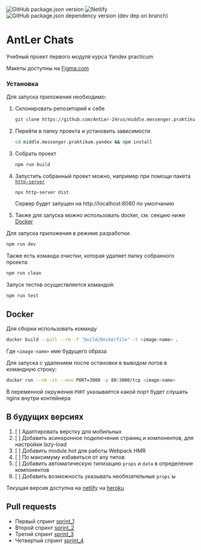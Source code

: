 ![GitHub package.json version](https://img.shields.io/github/package-json/v/AntLer-24rus/middle.messenger.praktikum.yandex) ![Netlify](https://img.shields.io/netlify/cb27d7a7-72f6-4d6d-8818-d43b77b9c9b8) ![GitHub package.json dependency version (dev dep on branch)](https://img.shields.io/github/package-json/dependency-version/AntLer-24rus/middle.messenger.praktikum.yandex/dev/parcel)

# AntLer Chats

Учебный проект первого модуля курса Yandex practicum

Макеты доступны на [Figma.com](https://www.figma.com/file/sySPP1pk1sEVnBZWNWClME/AntLer-Chat?node-id=0%3A1)

### Установка

Для запуска приложения необходимо:

1. Склонировать репозиторий к себе

   ```bash
   git clone https://github.com/AntLer-24rus/middle.messenger.praktikum.yandex.git
   ```

1. Перейти в папку проекта и установить зависимости

   ```bash
   cd middle.messenger.praktikum.yandex && npm install
   ```

1. Собрать проект
   ```bash
   npm run build
   ```
1. Запустить собранный проект можно, например при помощи пакета [`http-server`](https://www.npmjs.com/package/http-server)
   ```
   npx http-server dist
   ```
   Сервер будет запущен на http://localhost:8080 по умолчанию

1. Также для запуска можно использовать docker, см. секцию ниже [Docker](#Docker)

Для запуска приложения в режиме разработки:

```bash
npm run dev
```

Также есть команда очистки, которая удаляет папку собранного проекта:

```bash
npm run clean
```

Запуск тестов осуществляется командой:

```bash
npm run test
```

## Docker

Для сборки использовать команду

```bash
docker build --pull --rm -f "build/Dockerfile" -t <image-name> .
```
Где `<image-name>` име будущего образа

Для запуска с удалением после остановки в выводом логов в командную строку:
```bash
docker run --rm -it --env PORT=3000 -p 80:3000/tcp <image-name>
```
В переменной окружения `PORT` указывается какой порт будет слушать nginx внутри контейнера

## В будущих версиях

1. [ ] Адаптировать верстку для мобильных
1. [ ] Добавить асинхронное подключение страниц и компонентов, для настройки lazy-load
1. [ ] Добавить module.hot для работы Webpack HMR
1. [ ] По максимуму избавиться от any типов
1. [ ] Добавить автоматическую типизацию `props` и `data` в определение компонентов
1. [ ] Добавить возможность указывать необязательные `props`\`ы

Текущая версия доступна на [netlify](https://ubiquitous-entremet-7f80bf.netlify.app) на [heroku](https://antler-chats.herokuapp.com/)

## Pull requests

- Первый спринт [sprint_1](https://github.com/AntLer-24rus/middle.messenger.praktikum.yandex/pull/1)
- Второй спринт [sprint_2](https://github.com/AntLer-24rus/middle.messenger.praktikum.yandex/pull/2)
- Третий спринт [sprint_3](https://github.com/AntLer-24rus/middle.messenger.praktikum.yandex/pull/3)
- Четвертый спринт [sprint_4](https://github.com/AntLer-24rus/middle.messenger.praktikum.yandex/pull/4)
